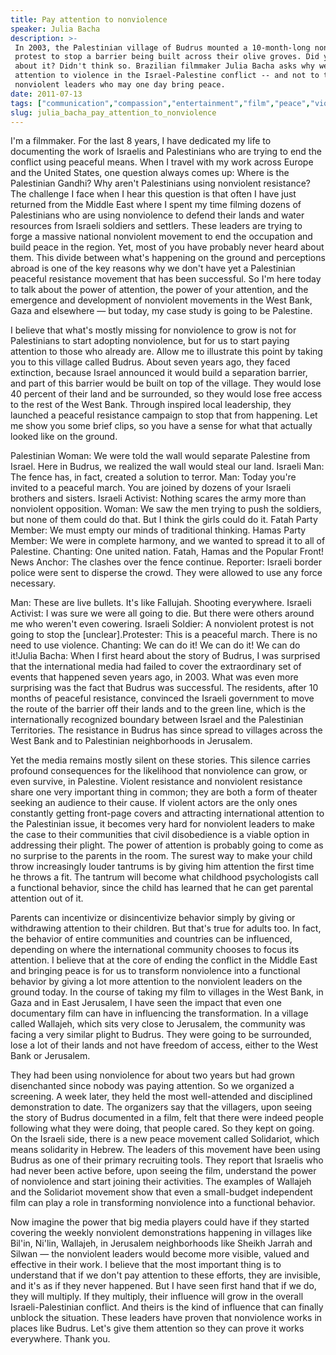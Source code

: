 ```yaml
---
title: Pay attention to nonviolence
speaker: Julia Bacha
description: >-
 In 2003, the Palestinian village of Budrus mounted a 10-month-long nonviolent
 protest to stop a barrier being built across their olive groves. Did you hear
 about it? Didn't think so. Brazilian filmmaker Julia Bacha asks why we only pay
 attention to violence in the Israel-Palestine conflict -- and not to the
 nonviolent leaders who may one day bring peace.
date: 2011-07-13
tags: ["communication","compassion","entertainment","film","peace","violence","war","nonviolence"]
slug: julia_bacha_pay_attention_to_nonviolence
---
```


I'm a filmmaker. For the last 8 years, I have dedicated my life to documenting the work of
Israelis and Palestinians who are trying to end the conflict using peaceful means. When I
travel with my work across Europe and the United States, one question always comes up:
Where is the Palestinian Gandhi? Why aren't Palestinians using nonviolent resistance? The
challenge I face when I hear this question is that often I have just returned from the
Middle East where I spent my time filming dozens of Palestinians who are using nonviolence
to defend their lands and water resources from Israeli soldiers and settlers. These
leaders are trying to forge a massive national nonviolent movement to end the occupation
and build peace in the region. Yet, most of you have probably never heard about them. This
divide between what's happening on the ground and perceptions abroad is one of the key
reasons why we don't have yet a Palestinian peaceful resistance movement that has been
successful. So I'm here today to talk about the power of attention, the power of your
attention, and the emergence and development of nonviolent movements in the West Bank,
Gaza and elsewhere — but today, my case study is going to be Palestine.

I believe that what's mostly missing for nonviolence to grow is not for Palestinians to
start adopting nonviolence, but for us to start paying attention to those who already are.
Allow me to illustrate this point by taking you to this village called Budrus. About seven
years ago, they faced extinction, because Israel announced it would build a separation
barrier, and part of this barrier would be built on top of the village. They would lose 40
percent of their land and be surrounded, so they would lose free access to the rest of the
West Bank. Through inspired local leadership, they launched a peaceful resistance campaign
to stop that from happening. Let me show you some brief clips, so you have a sense for what
that actually looked like on the ground.

Palestinian Woman: We were told the wall would separate Palestine from Israel. Here in
Budrus, we realized the wall would steal our land. Israeli Man: The fence has, in fact,
created a solution to terror. Man: Today you're invited to a peaceful march. You are joined
by dozens of your Israeli brothers and sisters. Israeli Activist: Nothing scares the army
more than nonviolent opposition. Woman: We saw the men trying to push the soldiers, but
none of them could do that. But I think the girls could do it. Fatah Party Member: We must
empty our minds of traditional thinking. Hamas Party Member: We were in complete harmony,
and we wanted to spread it to all of Palestine. Chanting: One united nation. Fatah, Hamas
and the Popular Front! News Anchor: The clashes over the fence continue. Reporter: Israeli
border police were sent to disperse the crowd. They were allowed to use any force
necessary.

Man: These are live bullets. It's like Fallujah. Shooting everywhere. Israeli Activist: I
was sure we were all going to die. But there were others around me who weren't even
cowering. Israeli Soldier: A nonviolent protest is not going to stop the
[unclear].Protester: This is a peaceful march. There is no need to use violence. Chanting:
We can do it! We can do it! We can do it!Julia Bacha: When I first heard about the story
of Budrus, I was surprised that the international media had failed to cover the
extraordinary set of events that happened seven years ago, in 2003. What was even more
surprising was the fact that Budrus was successful. The residents, after 10 months of
peaceful resistance, convinced the Israeli government to move the route of the barrier off
their lands and to the green line, which is the internationally recognized boundary
between Israel and the Palestinian Territories. The resistance in Budrus has since spread
to villages across the West Bank and to Palestinian neighborhoods in Jerusalem.

Yet the media remains mostly silent on these stories. This silence carries profound
consequences for the likelihood that nonviolence can grow, or even survive, in
Palestine. Violent resistance and nonviolent resistance share one very important thing in
common; they are both a form of theater seeking an audience to their cause. If violent
actors are the only ones constantly getting front-page covers and attracting international
attention to the Palestinian issue, it becomes very hard for nonviolent leaders to make
the case to their communities that civil disobedience is a viable option in addressing
their plight. The power of attention is probably going to come as no surprise to the
parents in the room. The surest way to make your child throw increasingly louder tantrums
is by giving him attention the first time he throws a fit. The tantrum will become what
childhood psychologists call a functional behavior, since the child has learned that he
can get parental attention out of it.

Parents can incentivize or disincentivize behavior simply by giving or withdrawing
attention to their children. But that's true for adults too. In fact, the behavior of
entire communities and countries can be influenced, depending on where the international
community chooses to focus its attention. I believe that at the core of ending the conflict
in the Middle East and bringing peace is for us to transform nonviolence into a functional
behavior by giving a lot more attention to the nonviolent leaders on the ground today. In
the course of taking my film to villages in the West Bank, in Gaza and in East Jerusalem,
I have seen the impact that even one documentary film can have in influencing the
transformation. In a village called Wallajeh, which sits very close to Jerusalem, the
community was facing a very similar plight to Budrus. They were going to be surrounded,
lose a lot of their lands and not have freedom of access, either to the West Bank or
Jerusalem.

They had been using nonviolence for about two years but had grown disenchanted since
nobody was paying attention. So we organized a screening. A week later, they held the most
well-attended and disciplined demonstration to date. The organizers say that the
villagers, upon seeing the story of Budrus documented in a film, felt that there were
indeed people following what they were doing, that people cared. So they kept on going. On
the Israeli side, there is a new peace movement called Solidariot, which means solidarity
in Hebrew. The leaders of this movement have been using Budrus as one of their primary
recruiting tools. They report that Israelis who had never been active before, upon seeing
the film, understand the power of nonviolence and start joining their activities. The
examples of Wallajeh and the Solidariot movement show that even a small-budget independent
film can play a role in transforming nonviolence into a functional behavior.

Now imagine the power that big media players could have if they started covering the
weekly nonviolent demonstrations happening in villages like Bil'in, Ni'lin, Wallajeh, in
Jerusalem neighborhoods like Sheikh Jarrah and Silwan — the nonviolent leaders would
become more visible, valued and effective in their work. I believe that the most important
thing is to understand that if we don't pay attention to these efforts, they are
invisible, and it's as if they never happened. But I have seen first hand that if we do,
they will multiply. If they multiply, their influence will grow in the overall
Israeli-Palestinian conflict. And theirs is the kind of influence that can finally unblock
the situation. These leaders have proven that nonviolence works in places like Budrus.
Let's give them attention so they can prove it works everywhere. Thank you.

<!--
ad_duration=3.33
event="TEDGlobal 2011"
external_start_time=0
has_talk_citation=0
intro_duration=11.82
is_subtitle_required="False"
is_talk_featured="True"
language="en"
language_swap="False"
native_language="en"
number_of_related_talks=6
number_of_speakers=1
number_of_subtitled_videos=34
number_of_tags=8
number_of_talk_download_languages=35
number_of_talk_more_resources=1
number_of_talk_recommendations=1
number_of_talks_take_actions=2
post_ad_duration=0.83
published_timestamp="2011-08-31 15:10:16"
recording_date="2011-07-13"
speaker_description="Filmmaker"
speaker_is_published=1
speaker_name="Julia Bacha"
talk_name="Pay attention to nonviolence"
talk_recommendations_blurb="The filmmaker shares a book, a film and a news source that chronicle the journey to peace in the Middle East."
talks_tags=["communication","compassion","entertainment","film","peace","violence","war","nonviolence"]
url_audio="https://download.ted.com/talks/JuliaBacha_2011G.mp3?apikey=acme-roadrunner"
url_photo_speaker="https://pe.tedcdn.com/images/ted/19c12bfa37a0925780cdaeae798f3c41169262a4_254x191.jpg"
url_photo_talk="https://pe.tedcdn.com/images/ted/f67f17e1df4e8d46cdddc96c2ddd77b03128e49d_800x600.jpg"
url_webpage="https://www.ted.com/talks/julia_bacha_pay_attention_to_nonviolence"
video_type_name="TED Stage Talk"
-->